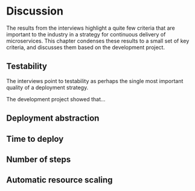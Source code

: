 # Discussion

The results from the interviews highlight a quite few criteria that are important to the industry in a strategy for continuous delivery of microservices. This chapter condenses these results to a small set of key criteria, and discusses them based on the development project.

## Testability

The interviews point to testability as perhaps the single most important quality of a deployment strategy. 

The development project showed that...

## Deployment abstraction

## Time to deploy

## Number of steps

## Automatic resource scaling
